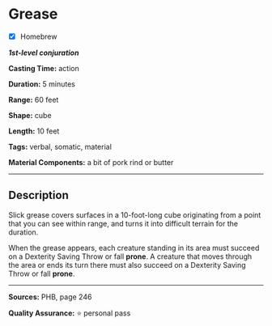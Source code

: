 # Grease

- [x] Homebrew

***1st-level conjuration***

**Casting Time:** action

**Duration:** 5 minutes

**Range:** 60 feet

**Shape:** cube

**Length:** 10 feet

**Tags:** verbal, somatic, material

**Material Components:** a bit of pork rind or butter

---

## Description
Slick grease covers surfaces in a 10-foot-long cube originating from a point that you can see within range, and turns it into difficult terrain for the duration.

When the grease appears, each creature standing in its area must succeed on a Dexterity Saving Throw or fall **prone**.
A creature that moves through the area or ends its turn there must also succeed on a Dexterity Saving Throw or fall **prone**.

---

**Sources:** PHB, page 246

**Quality Assurance:** :star: personal pass
